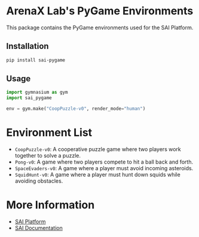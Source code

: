 # ArenaX Lab's PyGame Environments

This package contains the PyGame environments used for the SAI Platform.

## Installation

```bash
pip install sai-pygame
```

## Usage

```python
import gymnasium as gym
import sai_pygame

env = gym.make("CoopPuzzle-v0", render_mode="human")
```


# Environment List

- `CoopPuzzle-v0`: A cooperative puzzle game where two players work together to solve a puzzle.
- `Pong-v0`: A game where two players compete to hit a ball back and forth.
- `SpaceEvaders-v0`: A game where a player must avoid incoming asteroids.
- `SquidHunt-v0`: A game where a player must hunt down squids while avoiding obstacles.


# More Information

- [SAI Platform](https://competesai.com)
- [SAI Documentation](https://docs.competesai.com)

